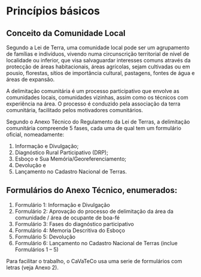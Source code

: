 # Princípios básicos

## Conceito da Comunidade Local

Segundo a Lei de Terra, uma comunidade local pode ser um agrupamento de famílias e indivíduos, vivendo numa circunscrição territorial de nível de localidade ou inferior, que visa salvaguardar interesses comuns através da protecção de áreas habitacionais, áreas agrícolas, sejam cultivadas ou em pousio, florestas, sítios de importância cultural, pastagens, fontes de água e áreas de expansão.

A delimitação comunitária é um processo participativo que envolve as comunidades locais, comunidades vizinhas, assim como os técnicos com experiência na área. O processo é conduzido pela associação da terra comunitária, facilitado pelos motivadores comunitários.

Segundo o Anexo Técnico do Regulamento da Lei de Terras, a delimitação comunitária compreende 5 fases, cada uma de qual tem um formulário oficial, nomeadamente:

1. Informação e Divulgação; 
2. Diagnóstico Rural Participativo \(DRP\); 
3. Esboço e Sua Memória/Georeferenciamento; 
4. Devolução e 
5. Lançamento no Cadastro Nacional de Terras.

## Formulários do Anexo Técnico, enumerados:

1. Formulário 1: Informação e Divulgação
2. Formulário 2: Aprovação do processo de delimitação da área da comunidade / área de ocupante de boa-fé
3. Formulário 3: Fases do diagnóstico participativo
4. Formulário 4: Memoria Descritiva do Esboço
5. Formulário 5: Devolução
6. Formulário 6: Lançamento no Cadastro Nacional de Terras \(inclue Formulários 1 – 5\)

Para facilitar o trabalho, o CaVaTeCo usa uma serie de formulários com letras \(veja Anexo 2\).

